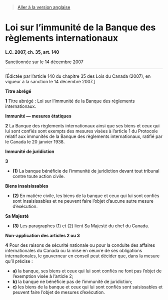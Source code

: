 > [Aller à la version anglaise](/en/Acts/Statutes%20of%20Canada/2007/c.%2035,%20art.%20140.md)

# Loi sur l’immunité de la Banque des règlements internationaux

**L.C. 2007, ch. 35, art. 140**


Sanctionnée sur le 14 décembre 2007

----------



[Édictée par l’article 140 du chapitre 35 des Lois du Canada (2007), en vigueur à la sanction le 14 décembre 2007.]






**Titre abrégé**

**1** Titre abrégé : Loi sur l’immunité de la Banque des règlements internationaux.




**Immunité — mesures étatiques**

**2** La Banque des règlements internationaux ainsi que ses biens et ceux qui lui sont confiés sont exempts des mesures visées à l’article 1 du Protocole relatif aux immunités de la Banque des règlements internationaux, ratifié par le Canada le 20 janvier 1938.




**Immunité de juridiction**

**3** 

- **(1)** La banque bénéficie de l’immunité de juridiction devant tout tribunal contre toute action civile.

**Biens insaisissables**

- **(2)** En matière civile, les biens de la banque et ceux qui lui sont confiés sont insaisissables et ne peuvent faire l’objet d’aucune autre mesure d’exécution.

**Sa Majesté**

- **(3)** Les paragraphes (1) et (2) lient Sa Majesté du chef du Canada.




**Non-application des articles 2 ou 3**

**4** Pour des raisons de sécurité nationale ou pour la conduite des affaires internationales du Canada ou la mise en oeuvre de ses obligations internationales, le gouverneur en conseil peut décider que, dans la mesure qu’il précise :
- **a)** la banque, ses biens et ceux qui lui sont confiés ne font pas l’objet de l’exemption visée à l’article 2;
- **b)** la banque ne bénéficie pas de l’immunité de juridiction;
- **c)** les biens de la banque et ceux qui lui sont confiés sont saisissables et peuvent faire l’objet de mesures d’exécution.


